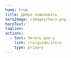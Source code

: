 ```yaml
---
home: true
title: Добро пожаловать
heroImage: /images/hero.png
heroText:
tagline:
actions:
  - text: Читать док-у
    link: /ru/guide/intro
    type: primary
---
```

